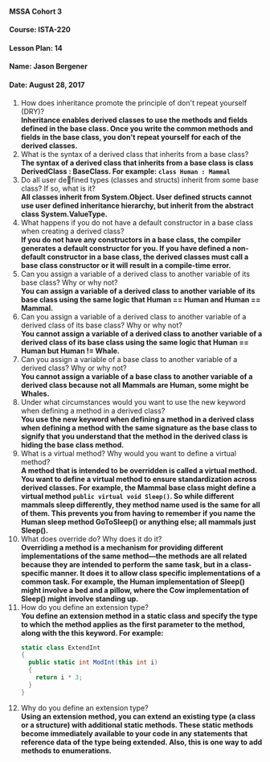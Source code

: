 #### MSSA Cohort 3
#### Course: ISTA-220
#### Lesson Plan: 14
#### Name: Jason Bergener
#### Date: August 28, 2017

1. How does inheritance promote the principle of don't repeat yourself (DRY)?  
**Inheritance enables derived classes to use the methods and fields defined in the base class. Once you write the common methods and fields in the base class, you don't repeat yourself for each of the derived classes.**
1. What is the syntax of a derived class that inherits from a base class?  
**The syntax of a derived class that inherits from a base class is class DerivedClass : BaseClass. For example: `class Human : Mammal`**
1. Do all user defined types (classes and structs) inherit from some base class? If so, what is it?  
**All classes inherit from System.Object. User defined structs cannot use user defined inheritance hierarchy, but inherit from the abstract class System.ValueType.**
1. What happens if you do not have a default constructor in a base class when creating a derived class?  
**If you do not have any constructors in a base class, the compiler generates a default constructor for you. If you have defined a non-default constructor in a base class, the derived classes must call a base class constructor or it will result in a compile-time error.**
1. Can you assign a variable of a derived class to another variable of its base class? Why or why not?  
**You can assign a variable of a derived class to another variable of its base class using the same logic that Human == Human and Human == Mammal.**
1. Can you assign a variable of a derived class to another variable of a derived class of its base class? Why or why not?  
**You cannot assign a variable of a derived class to another variable of a derived class of its base class using the same logic that Human == Human but Human != Whale.**
1. Can you assign a variable of a base class to another variable of a derived class? Why or why not?  
**You cannot assign a variable of a base class to another variable of a derived class because not all Mammals are Human, some might be Whales.**
1. Under what circumstances would you want to use the new keyword when defining a method in a derived class?  
**You use the new keyword when defining a method in a derived class when defining a method with the same signature as the base class to signify that you understand that the method in the derived class is hiding the base class method.**
1. What is a virtual method? Why would you want to define a virtual method?  
**A method that is intended to be overridden is called a virtual method. You want to define a virtual method to ensure standardization across derived classes. For example, the Mammal base class might define a virtual method `public virtual void Sleep()`. So while different mammals sleep differently, they method name used is the same for all of them. This prevents you from having to remember if you name the Human sleep method GoToSleep() or anything else; all mammals just Sleep().**
1. What does override do? Why does it do it?  
**Overriding a method is a mechanism for providing different implementations of the same method—the methods are all related because they are intended to perform the same task, but in a class-specific manner. It does it to allow class specific implementations of a common task. For example, the Human implementation of Sleep() might involve a bed and a pillow, where the Cow implementation of Sleep() might involve standing up.**
1. How do you define an extension type?  
**You define an extension method in a static class and specify the type to which the method applies as the first parameter to the method, along with the this keyword. For example:**
    ```csharp
    static class ExtendInt
    {
      public static int ModInt(this int i)
      {
        return i * 3;
      }
    }
    ```
1. Why do you define an extension type?  
**Using an extension method, you can extend an existing type (a class or a structure) with additional static methods. These static methods become immediately available to your code in any statements that reference data of the type being extended. Also, this is one way to add methods to enumerations.**